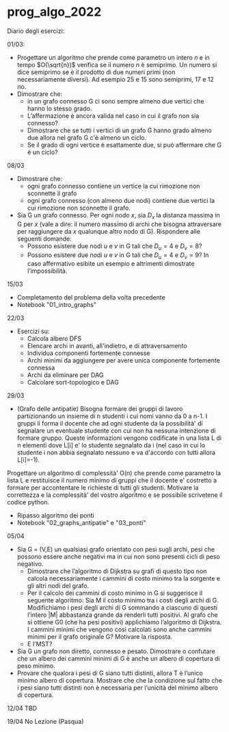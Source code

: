 # prog_algo_2022

Diario degli esercizi:

01/03:
- Progettare un algoritmo che prende come parametro un intero $n$ e in tempo $O(\sqrt{n})$ verifica se il numero $n$ è semiprimo. Un numero si dice semiprimo se è il prodotto di due numeri primi (non necessariamente diversi).
Ad esempio $25$ e $15$ sono semiprimi, $17$ e $12$ no.
- Dimostrare che:
  * in un grafo connesso G ci sono sempre almeno due vertici che hanno lo stesso grado.
  * L’affermazione è ancora valida nel caso in cui il grafo non sia connesso?
  * Dimostrare che se tutti i vertici di un grafo G hanno grado almeno due allora nel grafo G c'è almeno un ciclo.
  * Se il grado di ogni vertice è esattamente due, si può affermare che G è un ciclo?

08/03
- Dimostrare che:
  * ogni grafo connesso contiene un vertice la cui rimozione non sconnette il grafo
  * ogni grafo connesso (con almeno due nodi) contiene due vertici la cui rimozione non sconnette il grafo.
- Sia G un grafo connesso. Per ogni nodo $x$, sia $D_x$ la distanza massima in G per $x$ (vale a dire: il numero massimo di archi che bisogna attraversare per raggiungere da $x$ qualunque altro nodo di G). Rispondere alle seguenti domande:
  * Possono esistere due nodi $u$ e $v$ in G tali che $D_u =4$ e $D_v = 8$?
  * Possono esistere due nodi $u$ e $v$ in G tali che $D_u =4$ e $D_v = 9$?
In caso affermativo esibite un esempio e altrimenti dimostrate l’impossibilità.

15/03
- Completamento del problema della volta precedente
- Notebook "01_intro_graphs"

22/03
- Esercizi su:
  * Calcola albero DFS
  * Elencare archi in avanti, all'indietro, e di attraversamento
  * Individua componenti fortemente connesse
  * Archi minimi da aggiungere per avere unica componente fortemente connessa
  * Archi da eliminare per DAG
  * Calcolare sort-topologico e DAG


29/03
- (Grafo delle antipatie) Bisogna formare dei gruppi di lavoro partizionando un insieme di n studenti i cui nomi vanno da 0 a n-1.
I gruppi li forma il docente che ad  ogni studente da la possibilità' di segnalare un eventuale studente con cui  non ha nessuna intenzione di formare gruppo. Queste informazioni vengono codificate in una 
lista L di n elementi dove L[i] e' lo studente segnalato da i (nel caso in cui lo studente  i non abbia segnalato nessuno e va d'accordo con tutti allora  L[i]=-1).

Progettare un algoritmo di complessità' O(n)  che prende come parametro  la lista L e restituisce il numero minimo di gruppi che il docente e' costretto a formare per accontentare le richieste di tutti gli studenti. 
Motivare la correttezza e la complessità' del vostro algoritmo e se possibile scrivetene il codice python.
- Ripasso algoritmo dei ponti
- Notebook "02_graphs_antipatie" e "03_ponti"

05/04
- Sia G = (V,E) un qualsiasi grafo orientato con pesi sugli archi, pesi che possono essere anche negativi ma in cui non sono presenti cicli di peso negativo.
  * Dimostrare che l’algoritmo di Dijkstra su grafi di questo tipo non calcola necessariamente i cammini di costo minimo tra la sorgente e gli altri nodi del grafo.
  * Per il calcolo dei cammini di costo minimo in G si suggerisce il seguente algoritmo: Sia M il costo minimo tra i costi degli archi di G. Modifichiamo i pesi degli archi di G sommando a ciascuno di questi l’intero |M| abbastanza grande da renderli tutti positivi. Al grafo che si ottiene G0 (che ha pesi positivi) applichiamo l’algoritmo di Dijkstra. I cammini minimi che vengono così calcolati sono anche cammini minimi per il grafo originale G? Motivare la risposta.
  * E l'MST?
 - Sia G un grafo non diretto, connesso e pesato. Dimostrare o confutare che un albero dei cammini minimi di G è anche un albero di copertura di peso minimo.
 - Provare che qualora i pesi di G siano tutti distinti, allora T è l’unico minimo albero di copertura. Mostrare che che la condizione sul fatto che i pesi siano tutti distinti non è necessaria per l’unicità del minimo albero di copertura.

12/04
TBD

19/04
No Lezione (Pasqua)
